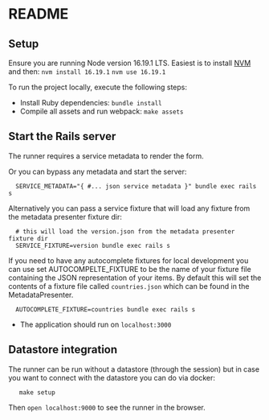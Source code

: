 # README

## Setup
Ensure you are running Node version 16.19.1 LTS. Easiest is to install [NVM](https://github.com/nvm-sh/nvm#installing-and-updating) and then:
`nvm install 16.19.1`
`nvm use 16.19.1`

To run the project locally, execute the following steps:
- Install Ruby dependencies: `bundle install`
- Compile all assets and run webpack: `make assets`

## Start the Rails server

The runner requires a service metadata to render the form.

Or you can bypass any metadata and start the server:

```
  SERVICE_METADATA="{ #... json service metadata }" bundle exec rails s
```

Alternatively you can pass a service fixture that will load any fixture from
the metadata presenter fixture dir:
```
  # this will load the version.json from the metadata presenter fixture dir
  SERVICE_FIXTURE=version bundle exec rails s
```

If you need to have any autocomplete fixtures for local development you can use
set AUTOCOMPELTE_FIXTURE to be the name of your fixture file containing the JSON
representation of your items. By default this will set the contents of a fixture
file called `countries.json` which can be found in the MetadataPresenter.

```
  AUTOCOMPLETE_FIXTURE=countries bundle exec rails s
```

- The application should run on `localhost:3000`

## Datastore integration

The runner can be run without a datastore (through the session) but
in case you want to connect with the datastore you can do via docker:

```
   make setup
```

Then `open localhost:9000` to see the runner in the browser.
